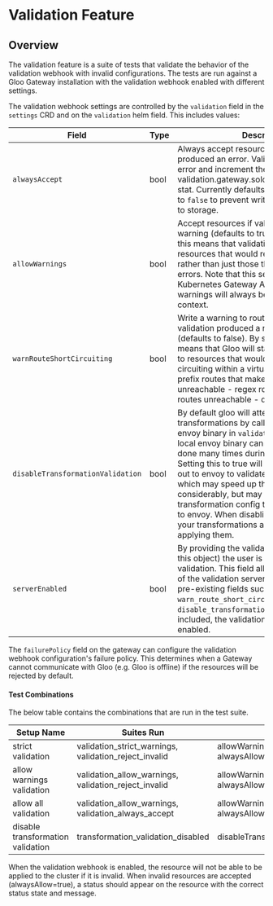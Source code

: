 # Validation Feature

## Overview
The validation feature is a suite of tests that validate the behavior of the validation webhook with invalid configurations. 
The tests are run against a Gloo Gateway installation with the validation webhook enabled with different settings.

The validation webhook settings are controlled by the `validation` field in the `settings` CRD and on the `validation` helm field. 
This includes values:

| Field                             | Type | Description                                                                                                                                                                                                                                                                                                                                                                                                                                                                                                                                      |
|-----------------------------------|------|--------------------------------------------------------------------------------------------------------------------------------------------------------------------------------------------------------------------------------------------------------------------------------------------------------------------------------------------------------------------------------------------------------------------------------------------------------------------------------------------------------------------------------------------------| 
| `alwaysAccept`                    | bool | Always accept resources even if validation produced an error. Validation will still log the error and increment the validation.gateway.solo.io/resources_rejected stat. Currently defaults to true - must be set to `false` to prevent writing invalid resources to storage.                                                                                                                                                                                                                                                                     |
| `allowWarnings`                   | bool | Accept resources if validation produced a warning (defaults to true). By setting to false, this means that validation will start rejecting resources that would result in warnings, rather than just those that would result in errors. Note that this setting has no impact on Kubernetes Gateway API validation, as warnings will always be allowed in that context.                                                                                                                                                                           |
| `warnRouteShortCircuiting`        | bool | Write a warning to route resources if validation produced a route ordering warning (defaults to false). By setting to true, this means that Gloo will start assigning warnings to resources that would result in route short-circuiting within a virtual host, for example: - prefix routes that make later routes unreachable - regex routes that make later routes unreachable - duplicate matchers.                                                                                                                                           |
| `disableTransformationValidation` | bool | By default gloo will attempt to validate transformations by calling out to a local envoy binary in `validate` mode. Calling this local envoy binary can become slow when done many times during a single validation. Setting this to true will stop gloo from calling out to envoy to validate the transformations, which may speed up the validation time considerably, but may also cause the transformation config to fail after being sent to envoy. When disabling this, ensure that your transformations are valid prior to applying them. |
| `serverEnabled`                   | bool | By providing the validation field (parent of this object) the user is implicitly opting into validation. This field allows the user to opt out of the validation server, while still configuring pre-existing fields such as `warn_route_short_circuiting` and `disable_transformation_validation`. If not included, the validation server will be enabled.                                                                                                                                                                                      |

The `failurePolicy` field on the gateway can configure the validation webhook configuration's failure policy. This determines 
when a Gateway cannot communicate with Gloo (e.g. Gloo is offline) if the resources will be rejected by default.

#### Test Combinations
The below table contains the combinations that are run in the test suite.

| Setup Name                        | Suites Run                                            | Description                            |
|-----------------------------------|-------------------------------------------------------|----------------------------------------|
| strict validation                 | validation_strict_warnings, validation_reject_invalid | allowWarnings=false, alwaysAllow=false |
| allow warnings validation         | validation_allow_warnings, validation_reject_invalid  | allowWarnings=true, alwaysAllow=false  |
| allow all validation              | validation_allow_warnings, validation_always_accept   | allowWarnings=true, alwaysAllow=true   |
| disable transformation validation | transformation_validation_disabled                    | disableTransformationValidation=true   |

When the validation webhook is enabled, the resource will not be able to be applied to the cluster if it is invalid. 
When invalid resources are accepted (alwaysAllow=true), a status should appear on the resource with the correct status state and message.
